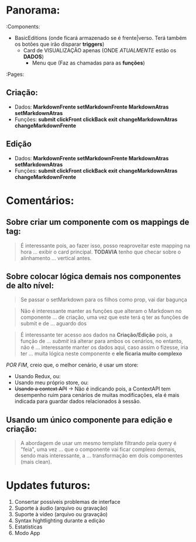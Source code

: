 # Panorama:
:Components:
- BasicEditions (onde ficará armazenado se é frente|verso. Terá também os botões
                  que irão disparar **triggers**)
  - Card de VISUALIZAÇÃO apenas (ONDE *ATUALMENTE* estão os **DADOS**)
    - Menu que (Faz as chamadas para as **funções**)

:Pages:
## Criação:
  * Dados: **MarkdownFrente setMarkdownFrente MarkdownAtras setMarkdownAtras**
  * Funções: **submit clickFront clickBack exit**
             **changeMarkdownAtras changeMarkdownFrente**
## Edição
  * Dados: **MarkdownFrente setMarkdownFrente MarkdownAtras setMarkdownAtras**
  * Funções: **submit clickFront clickBack exit**
             **changeMarkdownAtras changeMarkdownFrente**

<!---------------------------------------------------------------------------->

# Comentários:
## Sobre criar um componente com os mappings de tag:
> É interessante pois, ao fazer isso, posso reaproveitar este mapping na hora
> ... exibir o card principal. **TODAVIA** tenho que checar sobre o alinhamento
> ... vertical antes.

## Sobre colocar lógica demais nos componentes de alto nível:
> Se passar o setMarkdown para os filhos como prop, vai dar bagunça

> Não é interessante manter as funções que alteram o Markdown no componente
> ... de criação, uma vez que este terá q ter as funções de submit e de
> ... aguardo dos

> É interessante ter acesso aos dados na **Criação/Edição** pois, a função de
> ... *submit* irá alterar para ambos os cenários, no entanto, não é
> ... interessante manter os dados aqui, caso assim o fizesse, iria ter
> ... muita lógica neste componente e **ele ficaria muito complexo**

*POR FIM*, creio que, o melhor cenário, é usar um store:
- Usando Redux, ou:
- Usando meu próprio store, ou:
- ~~Usando a context API~~ -> Não é indicando pois, a ContextAPI tem desempenho
    ruim para cenários de muitas modificações, ela é mais indicada para guardar
      dados relacionados à sessão.

## Usando um único componente para edição e criação:
> A abordagem de usar um mesmo template filtrando pela query é "feia", uma vez
> ... que o componente vai ficar complexo demais, sendo mais interessante, a
> ... transformação em dois componentes (mais clean).

<!---------------------------------------------------------------------------->

# Updates futuros:
1. Consertar possíveis problemas de interface
2. Suporte à áudio (arquivo ou gravação)
3. Suporte à vídeo (arquivo ou gravação)
4. Syntax hightlighting durante a edição
5. Estatísticas
6. Modo App